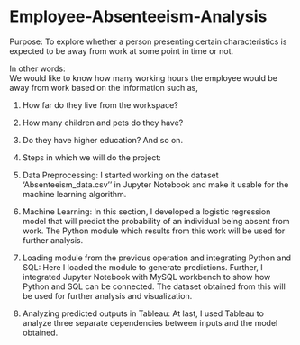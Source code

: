 # Employee-Absenteeism-Analysis

Purpose: To explore whether a person presenting certain characteristics is expected to be away from work at some point in time or not.<br>

In other words:
<br>
We would like to know how many working hours the employee would be away from work based on the information such as,<br>

1. How far do they live from the workspace?<br>
2. How many children and pets do they have?<br>
3. Do they have higher education? And so on.<br>
4. Steps in which we will do the project:<br>

1. Data Preprocessing: I started working on the dataset ‘Absenteeism_data.csv’’ in Jupyter Notebook and make it usable for the machine learning algorithm.<br>
2. Machine Learning: In this section, I developed a logistic regression model that will predict the probability of an individual being absent from work. The Python module which results from this work will be used for further analysis.<br>
3. Loading module from the previous operation and integrating Python and SQL: Here I loaded the module to generate predictions. Further, I integrated Jupyter Notebook with MySQL workbench to show how Python and SQL can be connected. The dataset obtained from this will be used for further analysis and visualization.<br>
4. Analyzing predicted outputs in Tableau: At last, I used Tableau to analyze three separate dependencies between inputs and the model obtained.<br>
